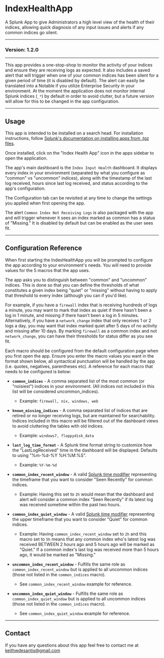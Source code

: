 # IndexHealthApp
A Splunk App to give Administrators a high level view of the health of their indices, allowing quick diagnosis of any input issues and alerts if any common indices go silent.

___

### Version: 1.2.0
___

This app provides a one-stop-shop to monitor the activity of your indices and ensure they are receiving logs as expected. It also includes a saved alert that will trigger when one of your common indices has been silent for a given period of time (it is disabled by default). The alert can easily be translated into a Notable if you utilize Enterprise Security in your environment. At the moment the application does not monitor internal Splunk indices (`_*`) by default in order to avoid clutter, but a future version will allow for this to be changed in the app configuration.
___
## Usage
This app is intended to be installed on a search head. For installation instructions, follow [Splunk's documentation on installing apps from .tgz files](https://docs.splunk.com/Documentation/AddOns/released/Overview/Distributedinstall).

Once installed, click on the "Index Health App" icon in the apps sidebar to open the application.

The app's main dashboard is the `Index Input Health` dashboard. It displays every index in your environment (separated by what you configure as "common" vs "uncommon" indices), along with the timestamp of the last log received, hours since last log received, and status according to the app's configuration.

The Configuration tab can be revisited at any time to change the settings you applied when first opening the app.

The alert `Common Index Not Receiving Logs` is also packaged with the app and will trigger whenever it sees an index marked as common has a status of "Missing." It is disabled by default but can be enabled as the user sees fit.
___
## Configuration Reference

When first starting the IndexHealthApp you will be prompted to configure the app according to your environment's needs. You will need to provide values for the 5 macros that the app uses.

The app asks you to distinguish between "common" and "uncommon" indices. This is done so that you can define the thresholds of what constitutes a given index being "quiet" or "missing" without having to apply that threshold to every index (although you can if you'd like).

For example, if you have a `firewall` index that is receiving hundreds of logs a minute, you may want to mark that index as quiet if there hasn't been a log in 1 minute, and missing if there hasn't been a log in 5 minutes. Alternatively, if you have a `network_change` index that only receives 1 or 2 logs a day, you may want that index marked quiet after 5 days of no activity and missing after 10 days. By marking `firewall` as a common index and not `network_change`, you can have their thresholds for status differ as you see fit.

 Each macro should be configured from the default configuration page when you first open the app. Ensure you enter the macro values you want in the format shown below, all syntactical punctuation will be handled by the app (i.e. quotes, negatives, parentheses etc). A reference for each macro that needs to be configured is below:

* <b>`common_indices`</b> - A comma separated list of the most common (or "noisiest") indices in your environment. (All indices not included in this list will be considered uncommon_indices).
    * Example: `firewall, nix, windows, web`

* <b>`known_missing_indices`</b> - A comma separated list of indices that are retired or no longer receiving logs, but are maintained for searchability. Indices included in this macro will be filtered out of the dashboard views to avoid cluttering the tables with old indices.
    * Example: `windows7, floppydisk_data`

* <b>`last_log_time_format`</b> - A Splunk time format string to customize how the "LastLogReceived" time in the dashboard will be displayed. Defaults to using "%m-%d-%Y %H:%M:%S".
    * Example: `%Y-%m-%d`

* <b>`common_index_recent_window`</b> - A valid [Splunk time modifier](https://docs.splunk.com/Documentation/Splunk/9.2.1/Search/Specifytimemodifiersinyoursearch) representing the timeframe that you want to consider "Seen Recently" for common indices.
    * Example: Having this set to `2h` would mean that the dashboard and alert will consider a common index "Seen Recently" if its latest log was received sometime within the past two hours.

* <b>`common_index_quiet_window`</b> - A valid [Splunk time modifier](https://docs.splunk.com/Documentation/Splunk/9.2.1/Search/Specifytimemodifiersinyoursearch) representing the upper timeframe that you want to consider "Quiet" for common indices.
    * Example: Having `common_index_recent_window` set to `2h` and this macro set to `5h` means that any common index who's latest log was received BETWEEN 2 hours ago and 5 hours ago will be marked as "Quiet." If a common index's last log was received more than 5 hours ago, it would be marked as "Missing."

* <b>`uncommon_index_recent_window`</b> - Fulfills the same role as `common_index_recent_window` but is applied to all uncommon indices (those not listed in the `common_indices` macro).
    * See `common_index_recent_window` example for reference.

* <b>`uncommon_index_quiet_window`</b> - Fulfills the same role as `common_index_quiet_window` but is applied to all uncommon indices (those not listed in the `common_indices` macro).
    * See `common_index_quiet_window` example for reference.
___
## Contact
If you have any questions about this app feel free to contact me at [keithwdesantis@gmail.com](mailto:keithwdesantis@gmail.com)